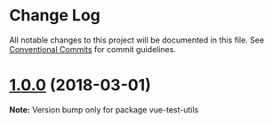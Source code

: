 # Change Log

All notable changes to this project will be documented in this file.
See [Conventional Commits](https://conventionalcommits.org) for commit guidelines.

<a name="1.0.0"></a>
# [1.0.0](https://github.com/EddYerburgh/vue-test-utils/compare/v1.0.0-beta.13...v1.0.0) (2018-03-01)




**Note:** Version bump only for package vue-test-utils
